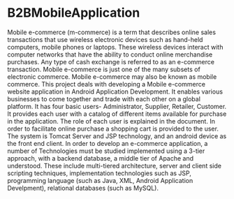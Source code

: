 B2BMobileApplication
====================
Mobile e-commerce (m-commerce) is a term that describes online sales transactions that use wireless electronic devices such as hand-held computers, mobile phones or laptops. These wireless devices interact with computer networks that have the ability to conduct online merchandise purchases. Any type of cash exchange is referred to as an e-commerce transaction. Mobile e-commerce is just one of the many subsets of electronic commerce.
Mobile e-commerce may also be known as mobile commerce.
This project deals with developing a Mobile e-commerce website application in Android Application Development. It  enables various businesses to come together and trade with each other on a global platform. It has four basic users- Administrator, Supplier, Retailer, Customer. It provides each user with a catalog of different items available for purchase in the application.  The role of each user is explained in the document.
In order to facilitate online purchase a shopping cart is provided to the user. The system is 
Tomcat Server and JSP technology, and an android device as the front end client.
In order to develop an e-commerce application, a number of Technologies must be 
studied implemented using a 3-tier approach, with a backend database, a middle tier of Apache 
and understood. These include multi-tiered architecture, server and client side 
scripting techniques, implementation technologies such as JSP, programming
language (such as Java, XML, Android Application Develpment), relational databases (such as MySQL).
